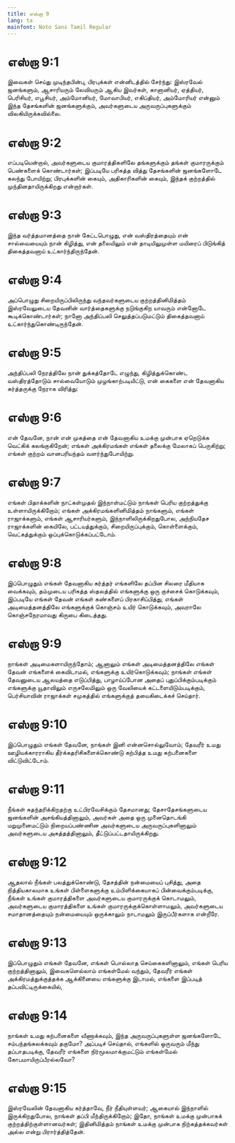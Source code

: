 ```yaml
---
title: எஸ்றா 9
lang: ta
mainfont: Noto Sans Tamil Regular
---
```


# எஸ்றா 9:1

இவைகள் செய்து முடிந்தபின்பு, பிரபுக்கள் என்னிடத்தில் சேர்ந்து: இஸ்ரவேல் ஜனங்களும், ஆசாரியரும் லேவியரும் ஆகிய இவர்கள், கானானியர், ஏத்தியர், பெரிசியர், எபூசியர், அம்மோனியர், மோவாபியர், எகிப்தியர், அம்மோரியர் என்னும் இந்த தேசங்களின் ஜனங்களுக்கும், அவர்களுடைய அருவருப்புகளுக்கும் விலகியிருக்கவில்லை.

# எஸ்றா 9:2

எப்படியென்றால், அவர்களுடைய குமாரத்திகளிலே தங்களுக்கும் தங்கள் குமாரருக்கும் பெண்களைக் கொண்டார்கள்; இப்படியே பரிசுத்த வித்து தேசங்களின் ஜனங்களோடே கலந்து போயிற்று; பிரபுக்களின் கையும், அதிகாரிகளின் கையும், இந்தக் குற்றத்தில் முந்தினதாயிருக்கிறது என்றார்கள்.

# எஸ்றா 9:3

இந்த வர்த்தமானத்தை நான் கேட்டபொழுது, என் வஸ்திரத்தையும் என் சால்வையையும் நான் கிழித்து, என் தலையிலும் என் தாடியிலுமுள்ள மயிரைப் பிடுங்கித் திகைத்தவனாய் உட்கார்ந்திருந்தேன்.

# எஸ்றா 9:4

அப்பொழுது சிறையிருப்பிலிருந்து வந்தவர்களுடைய குற்றத்தினிமித்தம் இஸ்ரவேலுடைய தேவனின் வார்த்தைகளுக்கு நடுங்குகிற யாவரும் என்னோடே கூடிக்கொண்டார்கள்; நானோ அந்திப்பலி செலுத்தப்படுமட்டும் திகைத்தவனாய் உட்கார்ந்துகொண்டிருந்தேன்.

# எஸ்றா 9:5

அந்திப்பலி நேரத்திலே நான் துக்கத்தோடே எழுந்து, கிழித்துக்கொண்ட வஸ்திரத்தோடும் சால்வையோடும் முழங்காற்படியிட்டு, என் கைகளை என் தேவனாகிய கர்த்தருக்கு நேராக விரித்து:

# எஸ்றா 9:6

என் தேவனே, நான் என் முகத்தை என் தேவனாகிய உமக்கு முன்பாக ஏறெடுக்க வெட்கிக் கலங்குகிறேன்; எங்கள் அக்கிரமங்கள் எங்கள் தலைக்கு மேலாகப் பெருகிற்று; எங்கள் குற்றம் வானபரியந்தம் வளர்ந்துபோயிற்று.

# எஸ்றா 9:7

எங்கள் பிதாக்களின் நாட்கள்முதல் இந்நாள்மட்டும் நாங்கள் பெரிய குற்றத்துக்கு உள்ளாயிருக்கிறோம்; எங்கள் அக்கிரமங்களினிமித்தம் நாங்களும், எங்கள் ராஜாக்களும், எங்கள் ஆசாரியர்களும், இந்நாளிலிருக்கிறதுபோல, அந்நியதேச ராஜாக்களின் கையிலே, பட்டயத்துக்கும், சிறையிருப்புக்கும், கொள்ளைக்கும், வெட்கத்துக்கும் ஒப்புக்கொடுக்கப்பட்டோம்.

# எஸ்றா 9:8

இப்பொழுதும் எங்கள் தேவனாகிய கர்த்தர் எங்களிலே தப்பின சிலரை மீதியாக வைக்கவும், தம்முடைய பரிசுத்த ஸ்தலத்தில் எங்களுக்கு ஒரு குச்சைக் கொடுக்கவும், இப்படியே எங்கள் தேவன் எங்கள் கண்களைப் பிரகாசிப்பித்து, எங்கள் அடிமைத்தனத்திலே எங்களுக்குக் கொஞ்சம் உயிர் கொடுக்கவும், அவராலே கொஞ்சநேரமாவது கிருபை கிடைத்தது.

# எஸ்றா 9:9

நாங்கள் அடிமைகளாயிருந்தோம்; ஆனாலும் எங்கள் அடிமைத்தனத்திலே எங்கள் தேவன் எங்களைக் கைவிடாமல், எங்களுக்கு உயிர்கொடுக்கவும்; நாங்கள் எங்கள் தேவனுடைய ஆலயத்தை எடுப்பித்து, பாழாய்ப்போன அதைப் புதுப்பிக்கும்படிக்கும் எங்களுக்கு யூதாவிலும் எருசலேமிலும் ஒரு வேலியைக் கட்டளையிடும்படிக்கும், பெர்சியாவின் ராஜாக்கள் சமுகத்தில் எங்களுக்குத் தயைகிடைக்கச் செய்தார்.

# எஸ்றா 9:10

இப்பொழுதும் எங்கள் தேவனே, நாங்கள் இனி என்னசொல்லுவோம்; தேவரீர் உமது ஊழியக்காரராகிய தீர்க்கதரிசிகளைக்கொண்டு கற்பித்த உமது கற்பனைகளை விட்டுவிட்டோம்.

# எஸ்றா 9:11

நீங்கள் சுதந்தரிக்கிறதற்கு உட்பிரவேசிக்கும் தேசமானது; தேசாதேசங்களுடைய ஜனங்களின் அசங்கியத்தினாலும், அவர்கள் அதை ஒரு முனைதொடங்கி மறுமுனைமட்டும் நிறையப்பண்ணின அவர்களுடைய அருவருப்புகளினாலும் அவர்களுடைய அசுத்தத்தினாலும், தீட்டுப்பட்டதாயிருக்கிறது.

# எஸ்றா 9:12

ஆதலால் நீங்கள் பலத்துக்கொண்டு, தேசத்தின் நன்மையைப் புசித்து, அதை நித்தியகாலமாக உங்கள் பிள்ளைகளுக்கு உம்பிளிக்கையாகப் பின்வைக்கும்படிக்கு, நீங்கள் உங்கள் குமாரத்திகளை அவர்களுடைய குமாரருக்குக் கொடாமலும், அவர்களுடைய குமாரத்திகளை உங்கள் குமாரருக்குக்கொள்ளாமலும், அவர்களுடைய சமாதானத்தையும் நன்மையையும் ஒருக்காலும் நாடாமலும் இருப்பீர்களாக என்றீரே.

# எஸ்றா 9:13

இப்பொழுதும் எங்கள் தேவனே, எங்கள் பொல்லாத செய்கைகளினாலும், எங்கள் பெரிய குற்றத்தினாலும், இவைகளெல்லாம் எங்கள்மேல் வந்தும், தேவரீர் எங்கள் அக்கிரமத்துக்குத்தக்க ஆக்கினையை எங்களுக்கு இடாமல், எங்களை இப்படித் தப்பவிட்டிருக்கையில்,

# எஸ்றா 9:14

நாங்கள் உமது கற்பனைகளை வீணாக்கவும், இந்த அருவருப்புகளுள்ள ஜனங்களோடே சம்பந்தங்கலக்கவும் தகுமோ? அப்படிச் செய்தால், எங்களில் ஒருவரும் மீந்து தப்பாதபடிக்கு, தேவரீர் எங்களை நிர்மூலமாக்குமட்டும் எங்கள்மேல் கோபமாயிருப்பீரல்லவோ?

# எஸ்றா 9:15

இஸ்ரவேலின் தேவனாகிய கர்த்தாவே, நீர் நீதியுள்ளவர்; ஆகையால் இந்நாளில் இருக்கிறதுபோல, நாங்கள் தப்பி மீந்திருக்கிறோம்; இதோ, நாங்கள் உமக்கு முன்பாகக் குற்றத்திற்குள்ளானவர்கள்; இதினிமித்தம் நாங்கள் உமக்கு முன்பாக நிற்கத்தக்கவர்கள் அல்ல என்று பிரார்த்தித்தேன்.

